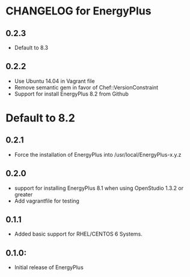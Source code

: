 # CHANGELOG for EnergyPlus

## 0.2.3
* Default to 8.3

## 0.2.2
* Use Ubuntu 14.04 in Vagrant file
* Remove semantic gem in favor of Chef::VersionConstraint
* Support for install EnergyPlus 8.2 from Github
# Default to 8.2

## 0.2.1
* Force the installation of EnergyPlus into /usr/local/EnergyPlus-x.y.z

## 0.2.0
* support for installing EnergyPlus 8.1 when using OpenStudio 1.3.2 or greater
* Add vagrantfile for testing

## 0.1.1
* Added basic support for RHEL/CENTOS 6 Systems.

## 0.1.0:
* Initial release of EnergyPlus

